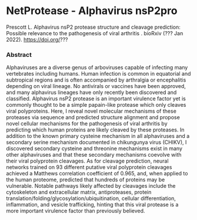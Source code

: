 # NetProtease - Alphavirus nsP2pro

Prescott L. Alphavirus nsP2 protease structure and cleavage prediction: Possible relevance to the pathogenesis of viral arthritis
. bioRxiv (??? Jan 2022). https://doi.org/???

### Abstract

Alphaviruses are a diverse genus of arboviruses capable of infecting many vertebrates including humans. Human infection is common in equatorial and subtropical regions and is often accompanied by arthralgia or encephalitis depending on viral lineage. No antivirals or vaccines have been approved, and many alphavirus lineages have only recently been discovered and classified. Alphavirus nsP2 protease is an important virulence factor yet is commonly thought to be a simple papain-like protease which only cleaves viral polyproteins. Here, I reveal novel molecular mechanisms of these proteases via sequence and predicted structure alignment and propose novel cellular mechanisms for the pathogenesis of viral arthritis by predicting which human proteins are likely cleaved by these proteases. In addition to the known primary cysteine mechanism in all alphaviruses and a secondary serine mechanism documented in chikungunya virus (CHIKV), I discovered secondary cysteine and threonine mechanisms exist in many other alphaviruses and that these secondary mechanisms coevolve with their viral polyprotein cleavages. As for cleavage prediction, neural networks trained on 93 different putative viral polyprotein cleavages achieved a Matthews correlation coefficient of 0.965, and, when applied to the human proteome, predicted that hundreds of proteins may be vulnerable. Notable pathways likely affected by cleavages include the cytoskeleton and extracellular matrix, antiproteases, protein translation/folding/glycosylation/ubiquitination, cellular differentiation, inflammation, and vesicle trafficking, hinting that this viral protease is a more important virulence factor than previously believed.
